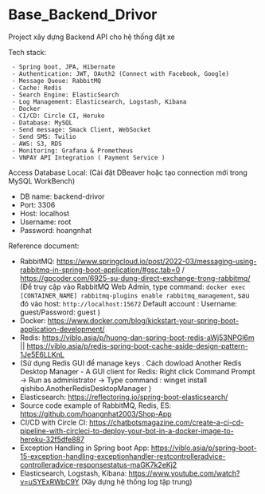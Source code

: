 # Base_Backend_Drivor

Project xây dựng Backend API cho hệ thống đặt xe 

Tech stack:

     - Spring boot, JPA, Hibernate
     - Authentication: JWT, OAuth2 (Connect with Facebook, Google)
     - Message Queue: RabbitMQ
     - Cache: Redis
     - Search Engine: ElasticSearch
     - Log Management: Elasticsearch, Logstash, Kibana
     - Docker
     - CI/CD: Circle CI, Heruko
     - Database: MySQL
     - Send message: Smack Client, WebSocket
     - Send SMS: Twilio
     - AWS: S3, RDS
     - Monitoring: Grafana & Prometheus 
     - VNPAY API Integration ( Payment Service )


Access Database Local: (Cài đặt DBeaver hoặc tạo connection mới trong MySQL WorkBench)
   - DB name: backend-drivor
   - Port: 3306
   - Host: localhost
   - Username: root
   - Password: hoangnhat

Reference document:
   
   - RabbitMQ: https://www.springcloud.io/post/2022-03/messaging-using-rabbitmq-in-spring-boot-application/#gsc.tab=0
               / https://gpcoder.com/6925-su-dung-direct-exchange-trong-rabbitmq/
     (Để truy cập vào RabbitMQ Web Admin, type command: `docker exec [CONTAINER_NAME] rabbitmq-plugins enable rabbitmq_management`, sau đó vào host: `http://localhost:15672`
       Default account : Username: guest/Password: guest
     )
   - Docker: https://www.docker.com/blog/kickstart-your-spring-boot-application-development/
   - Redis: https://viblo.asia/p/huong-dan-spring-boot-redis-aWj53NPGl6m || https://viblo.asia/p/redis-spring-boot-cache-aside-design-pattern-1Je5E6LLKnL
   - (Sử dụng Redis GUI để manage keys
       . Cách dowload Another Redis Desktop Manager - A GUI client for Redis:
       Right click Command Prompt -> Run as administrator -> Type command : winget install qishibo.AnotherRedisDesktopManager
     )
   - Elasticsearch: https://reflectoring.io/spring-boot-elasticsearch/
   - Source code example of RabbitMQ, Redis, ES: https://github.com/hoangnhat2003/Shop-App
   - CI/CD with Circle CI: https://chatbotsmagazine.com/create-a-ci-cd-pipeline-with-circleci-to-deploy-your-bot-in-a-docker-image-to-heroku-32f5dfe887
   - Exception Handling in Spring boot App: https://viblo.asia/p/spring-boot-15-exception-handling-exceptionhandler-restcontrolleradvice-controlleradvice-responsestatus-maGK7k2eKj2
   - Elasticsearch, Logstash, Kibana: https://www.youtube.com/watch?v=uSYExRWbC9Y  (Xây dựng hệ thống log tập trung)
   
